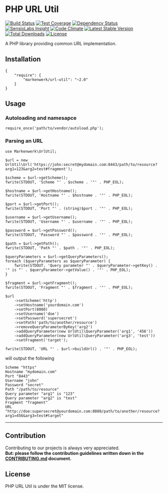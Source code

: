 # PHP URL Util

[![Build Status](https://travis-ci.org/markenwerk/php-url-util.svg?branch=master)](https://travis-ci.org/markenwerk/php-url-util)
[![Test Coverage](https://codeclimate.com/github/markenwerk/php-url-util/badges/coverage.svg)](https://codeclimate.com/github/markenwerk/php-url-util/coverage)
[![Dependency Status](https://www.versioneye.com/user/projects/57272fdaa0ca35005083f1e6/badge.svg)](https://www.versioneye.com/user/projects/57272fdaa0ca35005083f1e6)
[![SensioLabs Insight](https://img.shields.io/sensiolabs/i/5520229c-0b61-4e83-92cb-9015fc7d60f2.svg)](https://insight.sensiolabs.com/projects/5520229c-0b61-4e83-92cb-9015fc7d60f2)
[![Code Climate](https://codeclimate.com/github/markenwerk/php-url-util/badges/gpa.svg)](https://codeclimate.com/github/markenwerk/php-url-util)
[![Latest Stable Version](https://poser.pugx.org/markenwerk/url-util/v/stable)](https://packagist.org/packages/markenwerk/url-util)
[![Total Downloads](https://poser.pugx.org/markenwerk/url-util/downloads)](https://packagist.org/packages/markenwerk/url-util)
[![License](https://poser.pugx.org/markenwerk/url-util/license)](https://packagist.org/packages/markenwerk/url-util)

A PHP library providing common URL implementation.

## Installation

```{json}
{
   	"require": {
        "markenwerk/url-util": "~2.0"
    }
}
```

## Usage

### Autoloading and namesapce

```{php}  
require_once('path/to/vendor/autoload.php');
```

### Parsing an URL

```{php}
use Markenwerk\UrlUtil;

$url = new UrlUtil\Url('https://john:secret@mydomain.com:8443/path/to/resource?arg1=123&arg2=test#fragment');

$scheme = $url->getScheme();
fwrite(STDOUT, 'Scheme "' . $scheme . '"' . PHP_EOL);

$hostname = $url->getHostname();
fwrite(STDOUT, 'Hostname "' . $hostname . '"' . PHP_EOL);

$port = $url->getPort();
fwrite(STDOUT, 'Port "' . (string)$port . '"' . PHP_EOL);

$username = $url->getUsername();
fwrite(STDOUT, 'Username "' . $username . '"' . PHP_EOL);

$password = $url->getPassword();
fwrite(STDOUT, 'Password "' . $password . '"' . PHP_EOL);

$path = $url->getPath();
fwrite(STDOUT, 'Path "' . $path . '"' . PHP_EOL);

$queryParameters = $url->getQueryParameters();
foreach ($queryParameters as $queryParameter) {
	fwrite(STDOUT, 'Query parameter "' . $queryParameter->getKey() . '" is "' . $queryParameter->getValue() . '"' . PHP_EOL);
}

$fragment = $url->getFragment();
fwrite(STDOUT, 'Fragment "' . $fragment . '"' . PHP_EOL);

$url
	->setScheme('http')
	->setHostname('yourdomain.com')
	->setPort(8080)
	->setUsername('doe')
	->setPassword('supersecret')
	->setPath('path/to/another/resource')
	->removeQueryParameterByKey('arg2')
	->addQueryParameter(new UrlUtil\QueryParameter('arg1', '456'))
	->addQueryParameter(new UrlUtil\QueryParameter('arg3', 'test'))
	->setFragment('target');

fwrite(STDOUT, 'URL "' . $url->buildUrl() . '"' . PHP_EOL);
```

will output the following

```{http}
Scheme "https"
Hostname "mydomain.com"
Port "8443"
Username "john"
Password "secret"
Path "/path/to/resource"
Query parameter "arg1" is "123"
Query parameter "arg2" is "test"
Fragment "fragment"
URL "http://doe:supersecret@yourdomain.com:8080/path/to/another/resource?arg1=456&arg3=test#target"
```

---

## Contribution

Contributing to our projects is always very appreciated.  
**But: please follow the contribution guidelines written down in the [CONTRIBUTING.md](https://github.com/markenwerk/php-url-util/blob/master/CONTRIBUTING.md) document.**

## License

PHP URL Util is under the MIT license.
